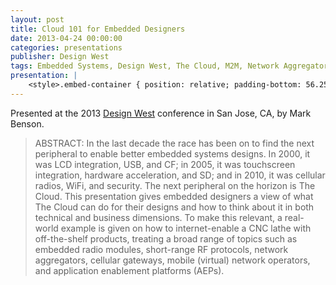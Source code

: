 ```yaml
---
layout: post
title: Cloud 101 for Embedded Designers
date: 2013-04-24 00:00:00
categories: presentations
publisher: Design West
tags: Embedded Systems, Design West, The Cloud, M2M, Network Aggregators, Short-Range RF, Cellular, MNO, MVNO, Application Enablement Platform
presentation: |
    <style>.embed-container { position: relative; padding-bottom: 56.25%; height: 0; overflow: hidden; max-width: 100%; } .embed-container iframe, .embed-container object, .embed-container embed { position: absolute; top: 0; left: 0; width: 100%; height: 100%; }</style><div class='embed-container'><iframe src='//www.slideshare.net/slideshow/embed_code/key/3tlAH0e6EIKuvR' width='595' height='485' frameborder='0' marginwidth='0' marginheight='0' scrolling='no' style='border:1px solid #CCC; border-width:1px; margin-bottom:5px; max-width: 100%;' allowfullscreen> </iframe> <div style='margin-bottom:5px'> <strong> <a href='//www.slideshare.net/MarkBenson5/cloud-101-for-embedded-designers' title='Cloud 101 for Embedded Designers' target='_blank'>Cloud 101 for Embedded Designers</a> </strong> from <strong><a target='_blank' href='//www.slideshare.net/MarkBenson5'>Mark Benson</a></strong> </div></div>
---
```


Presented at the 2013 [Design West](http://escsiliconvalley.com/) conference in San Jose, CA, by Mark Benson.

> ABSTRACT: In the last decade the race has been on to find the next peripheral to enable better embedded systems designs. In 2000, it was LCD integration, USB, and CF; in 2005, it was touchscreen integration, hardware acceleration, and SD; and in 2010, it was cellular radios, WiFi, and security. The next peripheral on the horizon is The Cloud. This presentation gives embedded designers a view of what The Cloud can do for their designs and how to think about it in both technical and business dimensions. To make this relevant, a real-world example is given on how to internet-enable a CNC lathe with off-the-shelf products, treating a broad range of topics such as embedded radio modules, short-range RF protocols, network aggregators, cellular gateways, mobile (virtual) network operators, and application enablement platforms (AEPs).


